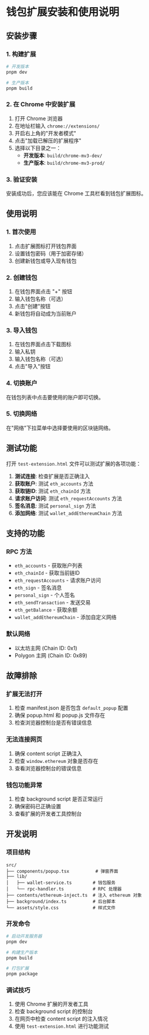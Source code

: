 # 钱包扩展安装和使用说明

## 安装步骤

### 1. 构建扩展
```bash
# 开发版本
pnpm dev

# 生产版本
pnpm build
```

### 2. 在 Chrome 中安装扩展

1. 打开 Chrome 浏览器
2. 在地址栏输入 `chrome://extensions/`
3. 开启右上角的"开发者模式"
4. 点击"加载已解压的扩展程序"
5. 选择以下目录之一：
   - **开发版本**: `build/chrome-mv3-dev/`
   - **生产版本**: `build/chrome-mv3-prod/`

### 3. 验证安装

安装成功后，您应该能在 Chrome 工具栏看到钱包扩展图标。

## 使用说明

### 1. 首次使用

1. 点击扩展图标打开钱包界面
2. 设置钱包密码（用于加密存储）
3. 创建新钱包或导入现有钱包

### 2. 创建钱包

1. 在钱包界面点击 "+" 按钮
2. 输入钱包名称（可选）
3. 点击"创建"按钮
4. 新钱包将自动成为当前账户

### 3. 导入钱包

1. 在钱包界面点击下载图标
2. 输入私钥
3. 输入钱包名称（可选）
4. 点击"导入"按钮

### 4. 切换账户

在钱包列表中点击要使用的账户即可切换。

### 5. 切换网络

在"网络"下拉菜单中选择要使用的区块链网络。

## 测试功能

打开 `test-extension.html` 文件可以测试扩展的各项功能：

1. **测试连接**: 检查扩展是否正确注入
2. **获取账户**: 测试 `eth_accounts` 方法
3. **获取链ID**: 测试 `eth_chainId` 方法
4. **请求账户访问**: 测试 `eth_requestAccounts` 方法
5. **签名消息**: 测试 `personal_sign` 方法
6. **添加网络**: 测试 `wallet_addEthereumChain` 方法

## 支持的功能

### RPC 方法
- `eth_accounts` - 获取账户列表
- `eth_chainId` - 获取当前链ID
- `eth_requestAccounts` - 请求账户访问
- `eth_sign` - 签名消息
- `personal_sign` - 个人签名
- `eth_sendTransaction` - 发送交易
- `eth_getBalance` - 获取余额
- `wallet_addEthereumChain` - 添加自定义网络

### 默认网络
- 以太坊主网 (Chain ID: 0x1)
- Polygon 主网 (Chain ID: 0x89)

## 故障排除

### 扩展无法打开
1. 检查 manifest.json 是否包含 `default_popup` 配置
2. 确保 popup.html 和 popup.js 文件存在
3. 检查浏览器控制台是否有错误信息

### 无法连接网页
1. 确保 content script 正确注入
2. 检查 `window.ethereum` 对象是否存在
3. 查看浏览器控制台的错误信息

### 钱包功能异常
1. 检查 background script 是否正常运行
2. 确保密码已正确设置
3. 查看扩展的开发者工具控制台

## 开发说明

### 项目结构
```
src/
├── components/popup.tsx          # 弹窗界面
├── lib/
│   ├── wallet-service.ts        # 钱包服务
│   └── rpc-handler.ts           # RPC 处理器
├── contents/ethereum-inject.ts  # 注入 ethereum 对象
├── background/index.ts          # 后台脚本
└── assets/style.css             # 样式文件
```

### 开发命令
```bash
# 启动开发服务器
pnpm dev

# 构建生产版本
pnpm build

# 打包扩展
pnpm package
```

### 调试技巧
1. 使用 Chrome 扩展的开发者工具
2. 检查 background script 的控制台
3. 在网页中检查 content script 的注入情况
4. 使用 `test-extension.html` 进行功能测试
